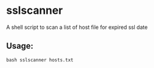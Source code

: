 # sslscanner
A shell script to scan a list of host file for expired ssl date

## Usage:
`bash sslscanner hosts.txt`
